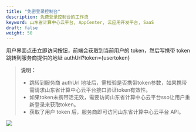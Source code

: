 ```yaml
---
title: "免密登录控制台"
description: 免费登录控制台的工作流
keyword: 山东省计算中心云平台, AppCenter, 云应用开发平台, SaaS
draft: false
weight: 50
---
```


用户界面点击立即访问按钮，前端会获取到当前用户的 token，然后写携带 token 跳转到服务商提供的地址 authUrl?token={usertoken}

> **说明：**
>
> - 跳转到服务商 authUrl 地址后，需校验是否携带token参数，如果携带需请求山东省计算中心云平台接口验证token有效性。
> - 如果token未携带活无效，需要访问山东省计算中心云平台sso让用户重新登录来获取token。
> - 获取了用户 token 后，服务商即可访问山东省计算中心云平台 API。

![](/appcenter/dev-platform/saas-developer-guide/_image/um_sec_login.png)

